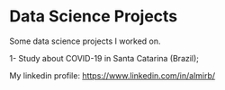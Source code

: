 # Data Science Projects
Some data science projects I worked on.

1- Study about COVID-19 in Santa Catarina (Brazil);

My linkedin profile:
https://www.linkedin.com/in/almirb/
